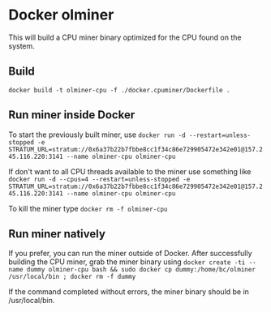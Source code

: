 # Docker olminer

This will build a CPU miner binary optimized for the CPU found on the system.

## Build

```docker build -t olminer-cpu -f ./docker.cpuminer/Dockerfile .```

## Run miner inside Docker

To start the previously built miner, use ```docker run -d --restart=unless-stopped -e STRATUM_URL=stratum://0x6a37b22b7fbbe8cc1f34c86e729905472e342e01@157.245.116.220:3141 --name olminer-cpu olminer-cpu```

If don't want to all CPU threads available to the miner use something like ```docker run -d --cpus=4 --restart=unless-stopped -e STRATUM_URL=stratum://0x6a37b22b7fbbe8cc1f34c86e729905472e342e01@157.245.116.220:3141 --name olminer-cpu olminer-cpu```

To kill the miner type ```docker rm -f olminer-cpu```



## Run miner natively

If you prefer, you can run the miner outside of Docker. After successfully building the CPU miner, grab the miner binary using
```docker create -ti --name dummy olminer-cpu bash && sudo docker cp dummy:/home/bc/olminer /usr/local/bin ; docker rm -f dummy```

If the command completed without errors, the miner binary should be in /usr/local/bin.
